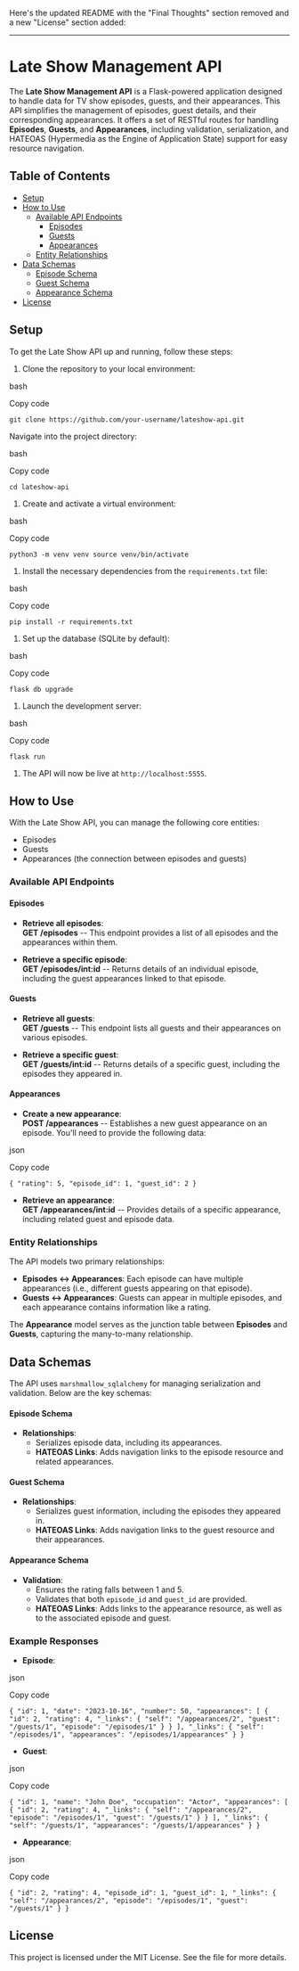 Here's the updated README with the "Final Thoughts" section removed and a new "License" section added:

* * * * *

Late Show Management API
========================

The **Late Show Management API** is a Flask-powered application designed to handle data for TV show episodes, guests, and their appearances. This API simplifies the management of episodes, guest details, and their corresponding appearances. It offers a set of RESTful routes for handling **Episodes**, **Guests**, and **Appearances**, including validation, serialization, and HATEOAS (Hypermedia as the Engine of Application State) support for easy resource navigation.

Table of Contents
-----------------

-   [Setup](#setup)
-   [How to Use](#how-to-use)
    -   [Available API Endpoints](#available-api-endpoints)
        -   [Episodes](#episodes)
        -   [Guests](#guests)
        -   [Appearances](#appearances)
    -   [Entity Relationships](#entity-relationships)
-   [Data Schemas](#data-schemas)
    -   [Episode Schema](#episode-schema)
    -   [Guest Schema](#guest-schema)
    -   [Appearance Schema](#appearance-schema)
-   [License](#license)

Setup
-----

To get the Late Show API up and running, follow these steps:

1.  Clone the repository to your local environment:

bash

Copy code

 `git clone https://github.com/your-username/lateshow-api.git`

Navigate into the project directory:

bash

Copy code

`cd lateshow-api`

1.  Create and activate a virtual environment:

bash

Copy code

`python3 -m venv venv
source venv/bin/activate`

1.  Install the necessary dependencies from the `requirements.txt` file:

bash

Copy code

`pip install -r requirements.txt`

1.  Set up the database (SQLite by default):

bash

Copy code

`flask db upgrade`

1.  Launch the development server:

bash

Copy code

`flask run`

1.  The API will now be live at `http://localhost:5555`.

How to Use
----------

With the Late Show API, you can manage the following core entities:

-   Episodes
-   Guests
-   Appearances (the connection between episodes and guests)

### Available API Endpoints

#### Episodes

-   **Retrieve all episodes**:\
    **GET /episodes** -- This endpoint provides a list of all episodes and the appearances within them.

-   **Retrieve a specific episode**:\
    **GET /episodes/int:id** -- Returns details of an individual episode, including the guest appearances linked to that episode.

#### Guests

-   **Retrieve all guests**:\
    **GET /guests** -- This endpoint lists all guests and their appearances on various episodes.

-   **Retrieve a specific guest**:\
    **GET /guests/int:id** -- Returns details of a specific guest, including the episodes they appeared in.

#### Appearances

-   **Create a new appearance**:\
    **POST /appearances** -- Establishes a new guest appearance on an episode. You'll need to provide the following data:

json

Copy code

`{
  "rating": 5,
  "episode_id": 1,
  "guest_id": 2
}`

-   **Retrieve an appearance**:\
    **GET /appearances/int:id** -- Provides details of a specific appearance, including related guest and episode data.

### Entity Relationships

The API models two primary relationships:

-   **Episodes ↔ Appearances**: Each episode can have multiple appearances (i.e., different guests appearing on that episode).
-   **Guests ↔ Appearances**: Guests can appear in multiple episodes, and each appearance contains information like a rating.

The **Appearance** model serves as the junction table between **Episodes** and **Guests**, capturing the many-to-many relationship.

Data Schemas
------------

The API uses `marshmallow_sqlalchemy` for managing serialization and validation. Below are the key schemas:

#### Episode Schema

-   **Relationships**:
    -   Serializes episode data, including its appearances.
    -   **HATEOAS Links**: Adds navigation links to the episode resource and related appearances.

#### Guest Schema

-   **Relationships**:
    -   Serializes guest information, including the episodes they appeared in.
    -   **HATEOAS Links**: Adds navigation links to the guest resource and their appearances.

#### Appearance Schema

-   **Validation**:
    -   Ensures the rating falls between 1 and 5.
    -   Validates that both `episode_id` and `guest_id` are provided.
    -   **HATEOAS Links**: Adds links to the appearance resource, as well as to the associated episode and guest.

### Example Responses

-   **Episode**:

json

Copy code

`{
  "id": 1,
  "date": "2023-10-16",
  "number": 50,
  "appearances": [
    {
      "id": 2,
      "rating": 4,
      "_links": {
        "self": "/appearances/2",
        "guest": "/guests/1",
        "episode": "/episodes/1"
      }
    }
  ],
  "_links": {
    "self": "/episodes/1",
    "appearances": "/episodes/1/appearances"
  }
}`

-   **Guest**:

json

Copy code

`{
  "id": 1,
  "name": "John Doe",
  "occupation": "Actor",
  "appearances": [
    {
      "id": 2,
      "rating": 4,
      "_links": {
        "self": "/appearances/2",
        "episode": "/episodes/1",
        "guest": "/guests/1"
      }
    }
  ],
  "_links": {
    "self": "/guests/1",
    "appearances": "/guests/1/appearances"
  }
}`

-   **Appearance**:

json

Copy code

`{
  "id": 2,
  "rating": 4,
  "episode_id": 1,
  "guest_id": 1,
  "_links": {
    "self": "/appearances/2",
    "episode": "/episodes/1",
    "guest": "/guests/1"
  }
}`

License
-------

This project is licensed under the MIT License. See the <LICENSE> file for more details.